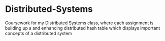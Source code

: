 # Distributed-Systems
Coursework for my Distributed Systems class, where each assignment is building up a and enhancing distributed hash table which displays important concepts of a distributed system
